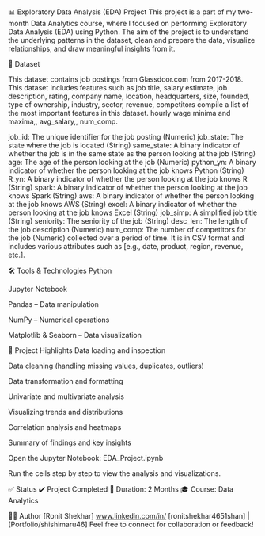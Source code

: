 📊 Exploratory Data Analysis (EDA) Project
This project is a part of my two-month Data Analytics course, where I focused on performing Exploratory Data Analysis (EDA) using Python. The aim of the project is to understand the underlying patterns in the dataset, clean and prepare the data, visualize relationships, and draw meaningful insights from it.

📁 Dataset

 This dataset contains job postings from Glassdoor.com from 2017-2018. This dataset includes features such as 
 job title, salary estimate, job description, rating, company name, location, headquarters, size,
 founded, type of ownership, industry, sector, revenue, competitors compile a list of the most important features in this dataset.
 hourly wage minima and maxima,, avg_salary,, num_comp.

job_id: The unique identifier for the job posting (Numeric)
job_state: The state where the job is located (String)
same_state: A binary indicator of whether the job is in the same state as the person looking at the job (String)
age: The age of the person looking at the job (Numeric)
python_yn: A binary indicator of whether the person looking at the job knows Python (String)
R_yn: A binary indicator of whether the person looking at the job knows R (String)
spark: A binary indicator of whether the person looking at the job knows Spark (String)
aws: A binary indicator of whether the person looking at the job knows AWS (String)
excel: A binary indicator of whether the person looking at the job knows Excel (String)
job_simp: A simplified job title (String)
seniority: The seniority of the job (String)
desc_len: The length of the job description (Numeric)
num_comp: The number of competitors for the job (Numeric) collected over a period of time. It is in CSV format and includes various attributes such as [e.g., date, product, region, revenue, etc.].

🛠️ Tools & Technologies
Python

Jupyter Notebook

Pandas – Data manipulation

NumPy – Numerical operations

Matplotlib & Seaborn – Data visualization

📌 Project Highlights
Data loading and inspection

Data cleaning (handling missing values, duplicates, outliers)

Data transformation and formatting

Univariate and multivariate analysis

Visualizing trends and distributions

Correlation analysis and heatmaps

Summary of findings and key insights




Open the Jupyter Notebook:
EDA_Project.ipynb

Run the cells step by step to view the analysis and visualizations.

✅ Status
✔️ Project Completed
📅 Duration: 2 Months
🎓 Course: Data Analytics

🙋‍♂️ Author
[Ronit Shekhar]
www.linkedin.com/in/
[ronitshekhar4651shan]
 | [Portfolio/shishimaru46]
Feel free to connect for collaboration or feedback!

